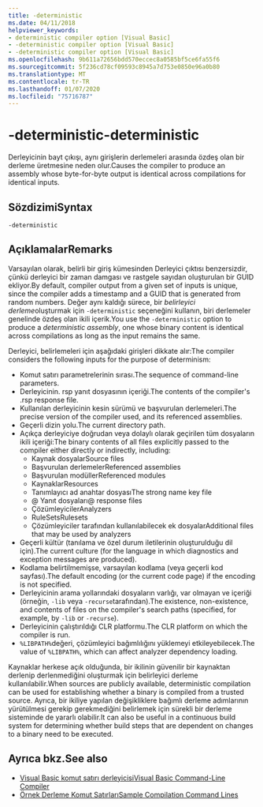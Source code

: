 ```yaml
---
title: -deterministic
ms.date: 04/11/2018
helpviewer_keywords:
- deterministic compiler option [Visual Basic]
- -deterministic compiler option [Visual Basic]
- -deterministic compiler option [Visual Basic]
ms.openlocfilehash: 9b611a72656bdd570eccec8a0585bf5ce6fa55f6
ms.sourcegitcommit: 5f236cd78cf09593c8945a7d753e0850e96a0b80
ms.translationtype: MT
ms.contentlocale: tr-TR
ms.lasthandoff: 01/07/2020
ms.locfileid: "75716787"
---
```

# <a name="-deterministic"></a><span data-ttu-id="e35b9-102">-deterministic</span><span class="sxs-lookup"><span data-stu-id="e35b9-102">-deterministic</span></span>

<span data-ttu-id="e35b9-103">Derleyicinin bayt çıkışı, aynı girişlerin derlemeleri arasında özdeş olan bir derleme üretmesine neden olur.</span><span class="sxs-lookup"><span data-stu-id="e35b9-103">Causes the compiler to produce an assembly whose byte-for-byte output is identical across compilations for identical inputs.</span></span>

## <a name="syntax"></a><span data-ttu-id="e35b9-104">Sözdizimi</span><span class="sxs-lookup"><span data-stu-id="e35b9-104">Syntax</span></span>

```console
-deterministic
```

## <a name="remarks"></a><span data-ttu-id="e35b9-105">Açıklamalar</span><span class="sxs-lookup"><span data-stu-id="e35b9-105">Remarks</span></span>

<span data-ttu-id="e35b9-106">Varsayılan olarak, belirli bir giriş kümesinden Derleyici çıktısı benzersizdir, çünkü derleyici bir zaman damgası ve rastgele sayıdan oluşturulan bir GUID ekliyor.</span><span class="sxs-lookup"><span data-stu-id="e35b9-106">By default, compiler output from a given set of inputs is unique, since the compiler adds a timestamp and a GUID that is generated from random numbers.</span></span> <span data-ttu-id="e35b9-107">Değer aynı kaldığı sürece, bir *belirleyici derleme*oluşturmak için `-deterministic` seçeneğini kullanın, biri derlemeler genelinde özdeş olan ikili içerik.</span><span class="sxs-lookup"><span data-stu-id="e35b9-107">You use the `-deterministic` option to produce a *deterministic assembly*, one whose binary content is identical across compilations as long as the input remains the same.</span></span>

<span data-ttu-id="e35b9-108">Derleyici, belirlemeleri için aşağıdaki girişleri dikkate alır:</span><span class="sxs-lookup"><span data-stu-id="e35b9-108">The compiler considers the following inputs for the purpose of determinism:</span></span>

- <span data-ttu-id="e35b9-109">Komut satırı parametrelerinin sırası.</span><span class="sxs-lookup"><span data-stu-id="e35b9-109">The sequence of command-line parameters.</span></span>
- <span data-ttu-id="e35b9-110">Derleyicinin. rsp yanıt dosyasının içeriği.</span><span class="sxs-lookup"><span data-stu-id="e35b9-110">The contents of the compiler's .rsp response file.</span></span>
- <span data-ttu-id="e35b9-111">Kullanılan derleyicinin kesin sürümü ve başvurulan derlemeleri.</span><span class="sxs-lookup"><span data-stu-id="e35b9-111">The precise version of the compiler used, and its referenced assemblies.</span></span>
- <span data-ttu-id="e35b9-112">Geçerli dizin yolu.</span><span class="sxs-lookup"><span data-stu-id="e35b9-112">The current directory path.</span></span>
- <span data-ttu-id="e35b9-113">Açıkça derleyiciye doğrudan veya dolaylı olarak geçirilen tüm dosyaların ikili içeriği:</span><span class="sxs-lookup"><span data-stu-id="e35b9-113">The binary contents of all files explicitly passed to the compiler either directly or indirectly, including:</span></span>
  - <span data-ttu-id="e35b9-114">Kaynak dosyalar</span><span class="sxs-lookup"><span data-stu-id="e35b9-114">Source files</span></span>
  - <span data-ttu-id="e35b9-115">Başvurulan derlemeler</span><span class="sxs-lookup"><span data-stu-id="e35b9-115">Referenced assemblies</span></span>
  - <span data-ttu-id="e35b9-116">Başvurulan modüller</span><span class="sxs-lookup"><span data-stu-id="e35b9-116">Referenced modules</span></span>
  - <span data-ttu-id="e35b9-117">Kaynaklar</span><span class="sxs-lookup"><span data-stu-id="e35b9-117">Resources</span></span>
  - <span data-ttu-id="e35b9-118">Tanımlayıcı ad anahtar dosyası</span><span class="sxs-lookup"><span data-stu-id="e35b9-118">The strong name key file</span></span>
  - <span data-ttu-id="e35b9-119">@ Yanıt dosyaları</span><span class="sxs-lookup"><span data-stu-id="e35b9-119">@ response files</span></span>
  - <span data-ttu-id="e35b9-120">Çözümleyiciler</span><span class="sxs-lookup"><span data-stu-id="e35b9-120">Analyzers</span></span>
  - <span data-ttu-id="e35b9-121">RuleSets</span><span class="sxs-lookup"><span data-stu-id="e35b9-121">Rulesets</span></span>
  - <span data-ttu-id="e35b9-122">Çözümleyiciler tarafından kullanılabilecek ek dosyalar</span><span class="sxs-lookup"><span data-stu-id="e35b9-122">Additional files that may be used by analyzers</span></span>
- <span data-ttu-id="e35b9-123">Geçerli kültür (tanılama ve özel durum iletilerinin oluşturulduğu dil için).</span><span class="sxs-lookup"><span data-stu-id="e35b9-123">The current culture (for the language in which diagnostics and exception messages are produced).</span></span>
- <span data-ttu-id="e35b9-124">Kodlama belirtilmemişse, varsayılan kodlama (veya geçerli kod sayfası).</span><span class="sxs-lookup"><span data-stu-id="e35b9-124">The default encoding (or the current code page) if the encoding is not specified.</span></span>
- <span data-ttu-id="e35b9-125">Derleyicinin arama yollarındaki dosyaların varlığı, var olmayan ve içeriği (örneğin, `-lib` veya `-recurse`tarafından).</span><span class="sxs-lookup"><span data-stu-id="e35b9-125">The existence, non-existence, and contents of files on the compiler's search paths (specified, for example, by `-lib` or `-recurse`).</span></span>
- <span data-ttu-id="e35b9-126">Derleyicinin çalıştırıldığı CLR platformu.</span><span class="sxs-lookup"><span data-stu-id="e35b9-126">The CLR platform on which the compiler is run.</span></span>
- <span data-ttu-id="e35b9-127">`%LIBPATH%`değeri, çözümleyici bağımlılığını yüklemeyi etkileyebilecek.</span><span class="sxs-lookup"><span data-stu-id="e35b9-127">The value of `%LIBPATH%`, which can affect analyzer dependency loading.</span></span>

<span data-ttu-id="e35b9-128">Kaynaklar herkese açık olduğunda, bir ikilinin güvenilir bir kaynaktan derlenip derlenmediğini oluşturmak için belirleyici derleme kullanılabilir.</span><span class="sxs-lookup"><span data-stu-id="e35b9-128">When sources are publicly available, deterministic compilation can be used for establishing whether a binary is compiled from a trusted source.</span></span> <span data-ttu-id="e35b9-129">Ayrıca, bir ikiliye yapılan değişikliklere bağımlı derleme adımlarının yürütülmesi gerekip gerekmediğini belirlemek için sürekli bir derleme sisteminde de yararlı olabilir.</span><span class="sxs-lookup"><span data-stu-id="e35b9-129">It can also be useful in a continuous build system for determining whether build steps that are dependent on changes to a binary need to be executed.</span></span>

## <a name="see-also"></a><span data-ttu-id="e35b9-130">Ayrıca bkz.</span><span class="sxs-lookup"><span data-stu-id="e35b9-130">See also</span></span>

- [<span data-ttu-id="e35b9-131">Visual Basic komut satırı derleyicisi</span><span class="sxs-lookup"><span data-stu-id="e35b9-131">Visual Basic Command-Line Compiler</span></span>](../../../visual-basic/reference/command-line-compiler/index.md)
- [<span data-ttu-id="e35b9-132">Örnek Derleme Komut Satırları</span><span class="sxs-lookup"><span data-stu-id="e35b9-132">Sample Compilation Command Lines</span></span>](../../../visual-basic/reference/command-line-compiler/sample-compilation-command-lines.md)
